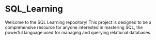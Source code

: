# SQL_Learning
Welcome to the SQL Learning repository! This project is designed to be a comprehensive resource for anyone interested in mastering SQL, the powerful language used for managing and querying relational databases.
